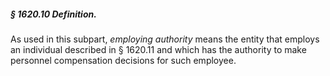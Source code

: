 ##### § 1620.10 Definition. #####

As used in this subpart, *employing authority* means the entity that employs an individual described in § 1620.11 and which has the authority to make personnel compensation decisions for such employee.
